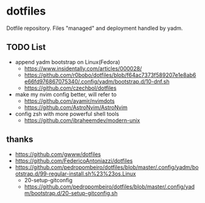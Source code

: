 # dotfiles

Dotfile repository. Files "managed" and deployment handled by yadm.

## TODO List 

- append yadm bootstrap on Linux(Fedora)
  - https://www.insidentally.com/articles/000028/
  - https://github.com/r0bobo/dotfiles/blob/f64ac7373f589207e1e8ab6e66fd976867075340/.config/yadm/bootstrap.d/10-dnf.sh
  - https://github.com/czechbol/dotfiles
- make my nvim config better, will refer to 
  - https://github.com/ayamir/nvimdots
  - https://github.com/AstroNvim/AstroNvim
- config zsh with more powerful shell tools
  - https://github.com/ibraheemdev/modern-unix


## thanks
- https://github.com/gwww/dotfiles
- https://github.com/FedericoAntoniazzi/dotfiles
- https://github.com/pedropombeiro/dotfiles/blob/master/.config/yadm/bootstrap.d/99-regular-install.sh%23%23os.Linux
  - 20-setup-gitconfig
  - https://github.com/pedropombeiro/dotfiles/blob/master/.config/yadm/bootstrap.d/20-setup-gitconfig.sh
